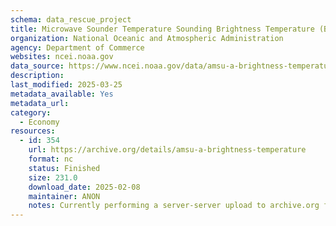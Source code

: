 ```yaml
---
schema: data_rescue_project 
title: Microwave Sounder Temperature Sounding Brightness Temperature (BT) Climate Data Record (CDR)
organization: National Oceanic and Atmospheric Administration
agency: Department of Commerce
websites: ncei.noaa.gov
data_source: https://www.ncei.noaa.gov/data/amsu-a-brightness-temperature/
description: 
last_modified: 2025-03-25
metadata_available: Yes
metadata_url: 
category:
  - Economy
resources:
  - id: 354
    url: https://archive.org/details/amsu-a-brightness-temperature
    format: nc
    status: Finished
    size: 231.0
    download_date: 2025-02-08
    maintainer: ANON
    notes: Currently performing a server-server upload to archive.org from Wasabi S3 bucket, submitting as all data is currently in safe cloud storage.
---
```

